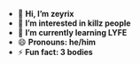 - 👋 **Hi, I’m zeyrix**
- 👀 **I’m interested in killz people**
- 🌱 **I’m currently learning LYFE** 
- 😄 **Pronouns: he/him**
- ⚡ **Fun fact: 3 bodies**

<!---
0llunar/0llunar is a ✨ special ✨ repository because its `README.md` (this file) appears on your GitHub profile.
You can click the Preview link to take a look at your changes.
--->
